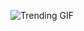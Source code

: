 
<!-- GIF_SECTION -->
![Trending GIF](https://media2.giphy.com/media/v1.Y2lkPThiYjIxNzcyZWQ0NGhodm1sdHlqZDk3c29zcjF6cWVwbnk0amxrenM4NjA4cXdteSZlcD12MV9naWZzX3NlYXJjaCZjdD1n/2u4ExwAuGozwR1kWEg/giphy.gif)
<!-- END_GIF_SECTION -->
